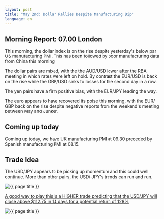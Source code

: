 ```yaml
---
layout: post
title: "May 2nd: Dollar Rallies Despite Manufacturing Dip"
language: en
---
```

## Morning Report: 07.00 London

This morning, the dollar index is on the rise despite yesterday's below par US manufacturing PMI. This has been followed by poor manufacturing data from China this morning.

The dollar pairs are mixed, with the the AUD/USD lower after the RBA meeting in which rates were left on hold. By contrast the EUR/USD is back on the rise while the GBP/USD sinks to losses for the second day in a row. 

The yen pairs have a firm positive bias, with the EUR/JPY leading the way. 

The euro appears to have recovered its poise this morning, with the EUR/ GBP back on the rise despite negative reports from the weekend's meeting between May and Junker.


## Coming up today

Coming up today, we have UK manufacturing PMI at 09.30 preceded by Spanish manufacturing PMI at 08.15. 


## Trade Idea

The USD/JPY appears to be picking up momentum and this could well continue. More than other pairs, the USD/ JPY's trends can run and run. 

<img class="post-image" src="{{ site.url }}/images/02-05-2017 08-02-19.jpg" alt="{{ page.title }}" title="{{ page.title }}">

<a href="%LINK%%?currency=GBP&market=major_pairs&duration_amount=14&duration_units=d&amount=10&amount_type=payout&expiry_type=duration&underlying=frxUSDJPY&formname=higherlower&barrier=112.75" target="_blank">A good way to play this is a HIGHER trade predicting that the USD/JPY will close above $112.75 in 14 days for a potential return of 128%</a>

<img class="post-image" src="{{ site.url }}/images/02-05-2017 08-03-37.jpg" alt="{{ page.title }}" title="{{ page.title }}">